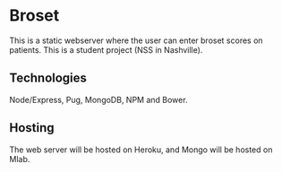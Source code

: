 # Broset
This is a static webserver where the user can enter broset scores on patients. This is a student project (NSS in Nashville).

## Technologies
Node/Express, Pug, MongoDB, NPM and Bower.

## Hosting
The web server will be hosted on Heroku, and Mongo will be hosted on Mlab.
